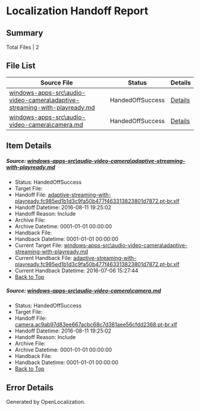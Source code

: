 # <a name='report-top'></a> Localization Handoff Report

## Summary
 Total Files | 2

## File List
 Source File | Status | Details 
 ----------- | ------ | ------- 
 [windows-apps-src\audio-video-camera\adaptive-streaming-with-playready.md](https://github.com/Microsoft/windows-apps/blob/8534598b1f3cf49b15a73d03f6f19e67877b25d0/windows-apps-src/audio-video-camera/adaptive-streaming-with-playready.md) | HandedOffSuccess | [Details](#22e430fd6dafe49fb3bf599fec91a9ab3dbd6b95157)
 [windows-apps-src\audio-video-camera\camera.md](https://github.com/Microsoft/windows-apps/blob/f9f85359bd24e0a642bf9cbe3c76f6bfac7866f8/windows-apps-src/audio-video-camera/camera.md) | HandedOffSuccess | [Details](#8759a7cdb1d516f9c88f866887861c2f28085b5b167)

## Item Details
##### <a name='22e430fd6dafe49fb3bf599fec91a9ab3dbd6b95157'></a> Source: [windows-apps-src\audio-video-camera\adaptive-streaming-with-playready.md](https://github.com/Microsoft/windows-apps/blob/8534598b1f3cf49b15a73d03f6f19e67877b25d0/windows-apps-src/audio-video-camera/adaptive-streaming-with-playready.md)
* Status: HandedOffSuccess
* Target File: 
* Handoff File: [adaptive-streaming-with-playready.fc985ed1b1d3c9fa50b477f463313823801d7872.pt-br.xlf](https://github.com/Microsoft/WDG.handoff/blob/6bd1518a81bf716d266b6ff61d495cd4dadf62c0/ol-handoff/Microsoft/windows-apps.pt-br/master/adaptive-streaming-with-playready.fc985ed1b1d3c9fa50b477f463313823801d7872.pt-br.xlf)
* Handoff Datetime: 2016-08-11 19:25:02
* Handoff Reason: Include
* Archive File: 
* Archive Datetime: 0001-01-01 00:00:00
* Handback File: 
* Handback Datetime: 0001-01-01 00:00:00
* Current Target File: [windows-apps-src\audio-video-camera\adaptive-streaming-with-playready.md](https://github.com/Microsoft/windows-apps.pt-br/blob/b7cc1700e5930854bd1f5cdef3b4a27520adc15a/windows-apps-src/audio-video-camera/adaptive-streaming-with-playready.md)
* Current Handback File: [adaptive-streaming-with-playready.fc985ed1b1d3c9fa50b477f463313823801d7872.pt-br.xlf](https://github.com/Microsoft/WDG.handback/blob/7d943cc6c136850b0652613949438de118f8068c/ol-handback/Microsoft/windows-apps.pt-br/master/adaptive-streaming-with-playready.fc985ed1b1d3c9fa50b477f463313823801d7872.pt-br.xlf)
* Current Handback Datetime: 2016-07-06 15:27:44
* [Back to Top](#report-top)

##### <a name='8759a7cdb1d516f9c88f866887861c2f28085b5b167'></a> Source: [windows-apps-src\audio-video-camera\camera.md](https://github.com/Microsoft/windows-apps/blob/f9f85359bd24e0a642bf9cbe3c76f6bfac7866f8/windows-apps-src/audio-video-camera/camera.md)
* Status: HandedOffSuccess
* Target File: 
* Handoff File: [camera.ac9ab97d83ee667acbc68c7d381aee56cfdd2368.pt-br.xlf](https://github.com/Microsoft/WDG.handoff/blob/6bd1518a81bf716d266b6ff61d495cd4dadf62c0/ol-handoff/Microsoft/windows-apps.pt-br/master/camera.ac9ab97d83ee667acbc68c7d381aee56cfdd2368.pt-br.xlf)
* Handoff Datetime: 2016-08-11 19:25:02
* Handoff Reason: Include
* Archive File: 
* Archive Datetime: 0001-01-01 00:00:00
* Handback File: 
* Handback Datetime: 0001-01-01 00:00:00
* [Back to Top](#report-top)


## Error Details

Generated by OpenLocalization.
